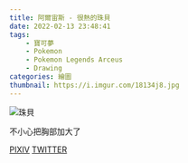 ```yaml
---
title: 阿爾宙斯 - 很熱的珠貝
date: 2022-02-13 23:48:41
tags:
    - 寶可夢
    - Pokemon
    - Pokemon Legends Arceus
    - Drawing
categories: 繪圖
thumbnail: https://i.imgur.com/18134j8.jpg
---
```

![珠貝](https://i.imgur.com/18134j8.jpg)

不小心把胸部加大了

[PIXIV](https://www.pixiv.net/artworks/96224898)
[TWITTER](https://twitter.com/cylin910021/status/1492870990015066113)